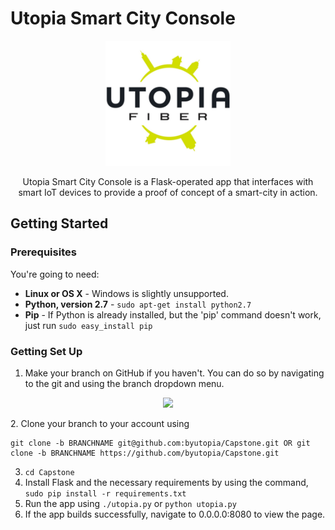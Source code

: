 # Utopia Smart City Console
<p align="center">
   <img src="https://github.com/byutopia/Capstone/blob/drofdarb/app/static/images/fiberlogowhite.jpg?raw=true" width="200">
</p>

<p align="center"> Utopia Smart City Console is a Flask-operated app that interfaces with smart IoT devices to provide a proof of concept of a smart-city in action. </p>

Getting Started
-------------------

### Prerequisites

You're going to need:

 - **Linux or OS X** - Windows is slightly unsupported.
 - **Python, version 2.7** - `sudo apt-get install python2.7`
 - **Pip** - If Python is already installed, but the 'pip' command doesn't work, just run `sudo easy_install pip`

### Getting Set Up
1. Make your branch on GitHub if you haven't. You can do so by navigating to the git and using the branch dropdown menu.
<p align="center">
   <img src="https://help.github.com/assets/images/help/branch/branch-selection-dropdown.png" width="400">
</p>
2. Clone your branch to your account using

```
git clone -b BRANCHNAME git@github.com:byutopia/Capstone.git OR git clone -b BRANCHNAME https://github.com/byutopia/Capstone.git
```
3. `cd Capstone`
4. Install Flask and the necessary requirements by using the command, `sudo pip install -r requirements.txt`
5. Run the app using `./utopia.py` or `python utopia.py`
6. If the app builds successfully, navigate to 0.0.0.0:8080 to view the page.  
